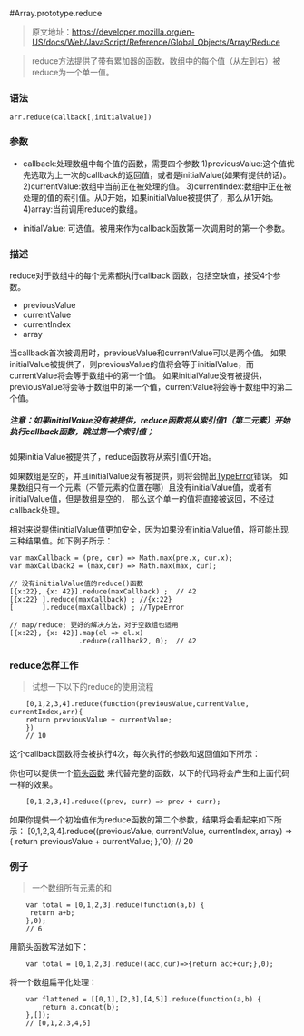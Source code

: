 #Array.prototype.reduce
> 原文地址：https://developer.mozilla.org/en-US/docs/Web/JavaScript/Reference/Global_Objects/Array/Reduce

> reduce方法提供了带有累加器的函数，数组中的每个值（从左到右）被reduce为一个单一值。

### 语法

    arr.reduce(callback[,initialValue])

### 参数
- callback:处理数组中每个值的函数，需要四个参数
1)previousValue:这个值优先选取为上一次的callback的返回值，或者是initialValue(如果有提供的话)。
2)currentValue:数组中当前正在被处理的值。
3)currentIndex:数组中正在被处理的值的索引值。从0开始，如果initialValue被提供了，那么从1开始。
4)array:当前调用reduce的数组。

- initialValue: 可选值。被用来作为callback函数第一次调用时的第一个参数。

### 描述
reduce对于数组中的每个元素都执行callback 函数，包括空缺值，接受4个参数。
- previousValue
- currentValue
- currentIndex
- array

当callback首次被调用时，previousValue和currentValue可以是两个值。
如果initialValue被提供了，则previousValue的值将会等于initialValue，而currentValue将会等于数组中的第一个值。
如果initialValue没有被提供，previousValue将会等于数组中的第一个值，currentValue将会等于数组中的第二个值。

##### 注意：如果initialValue没有被提供，reduce函数将从索引值1（第二元素）开始执行callback函数，跳过第一个索引值；
如果initialValue被提供了，reduce函数将从索引值0开始。

如果数组是空的，并且initialValue没有被提供，则将会抛出[TypeError](https://developer.mozilla.org/en-US/docs/Web/JavaScript/Reference/Global_Objects/TypeError)错误。
如果数组只有一个元素（不管元素的位置在哪）且没有initialValue值，或者有initialValue值，但是数组是空的，
那么这个单一的值将直接被返回，不经过callback处理。

相对来说提供initialValue值更加安全，因为如果没有initialValue值，将可能出现三种结果值。如下例子所示：

    var maxCallback = (pre, cur) => Math.max(pre.x, cur.x);
    var maxCallback2 = (max,cur) => Math.max(max, cur);
    
    // 没有initialValue值的reduce()函数
    [{x:22}, {x: 42}].reduce(maxCallback) ;  // 42
    [{x:22} ].reduce(maxCallback) ; //{x:22}
    [       ].reduce(maxCallback) ; //TypeError
    
    // map/reduce; 更好的解决方法，对于空数组也适用
    [{x:22}, {x: 42}].map(el => el.x)
                     .reduce(callback2, 0);  // 42
                     
### reduce怎样工作
> 试想一下以下的reduce的使用流程

        [0,1,2,3,4].reduce(function(previousValue,currentValue, currentIndex,arr){
        return previousValue + currentValue;
        })
        // 10
这个callback函数将会被执行4次，每次执行的参数和返回值如下所示：

你也可以提供一个[箭头函数](https://developer.mozilla.org/en-US/docs/Web/JavaScript/Reference/Functions/Arrow_functions)
来代替完整的函数，以下的代码将会产生和上面代码一样的效果。

        [0,1,2,3,4].reduce((prev, curr) => prev + curr);
如果你提供一个初始值作为reduce函数的第二个参数，结果将会看起来如下所示：
        [0,1,2,3,4].reduce((previousValue, currentValue, currentIndex, array) => {
        return previousValue + currentValue;
        },10);
        // 20
        
### 例子
> 一个数组所有元素的和
        
        var total = [0,1,2,3].reduce(function(a,b) {
         return a+b;
        },0);
        // 6
用箭头函数写法如下：

        var total = [0,1,2,3].reduce((acc,cur)=>{return acc+cur;},0);
将一个数组扁平化处理：

        var flattened = [[0,1],[2,3],[4,5]].reduce(function(a,b) {
            return a.concat(b);
        },[]);
        // [0,1,2,3,4,5]
    
